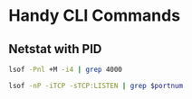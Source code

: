# Handy CLI Commands

## Netstat with PID

```bash
lsof -Pnl +M -i4 | grep 4000

lsof -nP -iTCP -sTCP:LISTEN | grep $portnum
```
